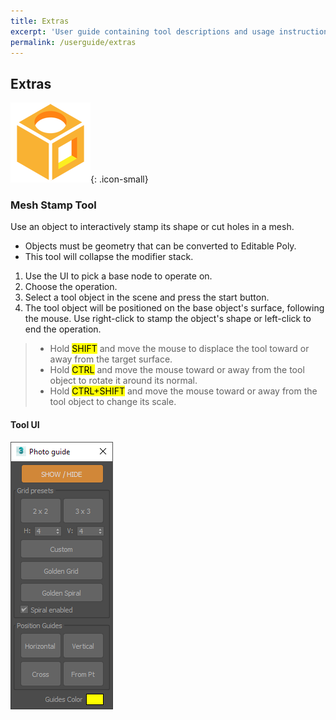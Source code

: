 ```yaml
---
title: Extras
excerpt: 'User guide containing tool descriptions and usage instructions.'
permalink: /userguide/extras
---
```


## Extras

![stamp-tool](/assets/images/icons/stampTool_128.png){: .icon-small}

### Mesh Stamp Tool

Use an object to interactively stamp its shape or cut holes in a mesh.

- Objects must be geometry that can be converted to Editable Poly.
- This tool will collapse the modifier stack.

1. Use the UI to pick a base node to operate on.
2. Choose the operation.
3. Select a tool object in the scene and press the start button.
4. The tool object will be positioned on the base object's surface, following the mouse. Use right-click to stamp the object's shape or left-click to end the operation.

>- Hold <mark>SHIFT</mark> and move the mouse to displace the tool toward or away from the target surface.
>- Hold <mark>CTRL</mark> and move the mouse toward or away from the tool object to rotate it around its normal.
>- Hold <mark>CTRL+SHIFT</mark> and move the mouse toward or away from the tool object to change its scale.

#### Tool UI

![vp-guides-ui](/assets/images/ui/vcomp.png)
